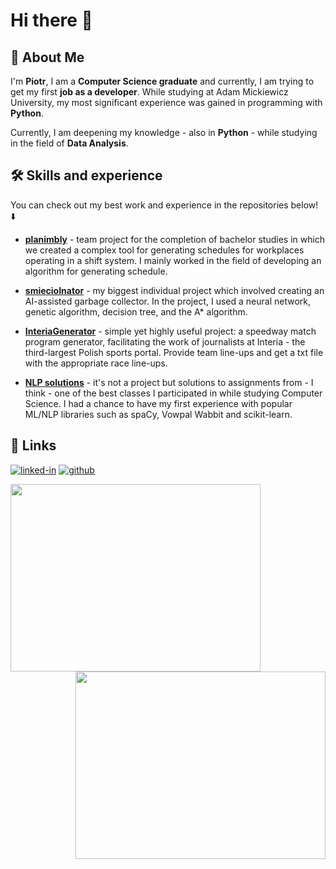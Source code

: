 # Hi there 👋

## 🚀 About Me

I'm **Piotr**, I am a **Computer Science graduate** and currently, I am trying to get my first **job as a developer**. While studying at Adam Mickiewicz University, my most significant experience was gained in programming with **Python**. 

Currently, I am deepening my knowledge - also in **Python** - while studying in the field of **Data Analysis**.

## 🛠️ Skills and experience

You can check out my best work and experience in the repositories below! ⬇️

* **[planimbly](https://github.com/planimbly/planimbly)** - team project for the completion of bachelor studies in which we created a complex tool for generating schedules for workplaces operating in a shift system. I mainly worked in the field of developing an algorithm for generating schedule.

* **[smiecioInator](https://github.com/kwakie13/smiecioInator)** - my biggest individual project which involved creating an AI-assisted garbage collector. In the project, I used a neural network, genetic algorithm, decision tree, and the A* algorithm.

* **[InteriaGenerator](https://github.com/kwakie13/InteriaGenerator)** - simple yet highly useful project: a speedway match program generator, facilitating the work of journalists at Interia - the third-largest Polish sports portal. Provide team line-ups and get a txt file with the appropriate race line-ups.

* **[NLP solutions](https://github.com/kwakie13/NLP-solutions)** - it's not a project but solutions to assignments from - I think - one of the best classes I participated in while studying Computer Science. I had a chance to have my first experience with popular ML/NLP libraries such as spaCy, Vowpal Wabbit and scikit-learn.

## 🔗 Links
[![linked-in](https://img.shields.io/badge/Linked_In-0077B5?style=for-the-badge&logo=LinkedIn&logoColor=white)](https://www.linkedin.com/in/pkaczorek/)
[![github](https://img.shields.io/badge/GitHub-000000?style=for-the-badge&logo=GitHub&logoColor=white)](https://github.com/kwakie13)

<img align="left" class="img" src="https://github-readme-stats.vercel.app/api/top-langs/?username=kwakie13&size_weight=0.5&count_weight=0.5&langs_count=3" width="400" height="300" />
<img align="right" src="https://images.squarespace-cdn.com/content/v1/5769fc401b631bab1addb2ab/1541580611624-TE64QGKRJG8SWAIUS7NS/ke17ZwdGBToddI8pDm48kPoswlzjSVMM-SxOp7CV59BZw-zPPgdn4jUwVcJE1ZvWQUxwkmyExglNqGp0IvTJZamWLI2zvYWH8K3-s_4yszcp2ryTI0HqTOaaUohrI8PI6FXy8c9PWtBlqAVlUS5izpdcIXDZqDYvprRqZ29Pw0o/coding-freak.gif" width="400" height="300" />
